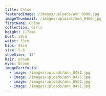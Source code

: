 ```yaml
---
title: Chloe
featuredImage: /images/uploads/amn_0509.jpg
imageThumbnail: /images/uploads/amn_0460.jpg
firstName: Chloe
collection: Girls
height: 117cms
bust: 59cm
waist: 53cm
hips: 56cm
size: 5-6
shoeSize: '13'
hair: Brown
eyes: Brown
imagePortfolio:
  - image: /images/uploads/amn_0482.jpg
  - image: /images/uploads/amn_0475.jpg
  - image: /images/uploads/amn_0503.jpg
  - image: /images/uploads/amn_0491.jpg
---
```


